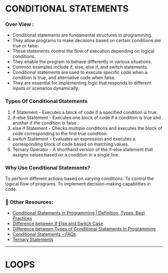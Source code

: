 # CONDITIONAL STATEMENTS 

### Over View : 
- Conditional statements are fundamental structures in programming.
- They allow programs to make decisions based on certain conditions are true or false.
- These statements control the flow of execution depending on logical conditions.
- They enable the program to behave differently in various situations.
- Common examples include if, else, else if, and switch statements.
- Conditional statements are used to execute specific code when a condition is true, and alternative code when false.
- They are essential for implementing logic that responds to different inputs or scenarios dynamically.

### Types Of Conditional Statements
1. if Statement - Executes a block of code if a specified condition is true.
2. if-else Statement - Executes one block of code if a condition is true and another if the condition is false.
3. else if Statement - Checks multiple conditions and executes the block of code corresponding to the first true condition.
4. switch Statement - Evaluates an expression and executes a corresponding block of code based on matching values.
5. Ternary Operator - A shorthand version of the if-else statement that assigns values based on a condition in a single line. 


### Why Use Conditional Statements?
To perform different actions based on varying conditions.
To control the logical flow of programs.
To implement decision-making capabilities in code.

### 🔗 Other Resources: 
- [Conditional Statements in Programming | Definition, Types, Best Practices](https://www.geeksforgeeks.org/conditional-statements-in-programming/)
- [Difference between If Else and Switch Case](https://www.geeksforgeeks.org/conditional-statements-in-programming/#difference-between-if-else-and-switch-case)
- [Difference between Types of Conditional Statements in Programming](https://www.geeksforgeeks.org/conditional-statements-in-programming/#difference-between-types-of-conditional-statements-in-programming)
- [Conditional Statements – FAQs](https://www.geeksforgeeks.org/conditional-statements-in-programming/#frequently-asked-questions-faqs-in-conditional-statements-in-programming)
- [Ternary Statements](https://www.geeksforgeeks.org/ternary-operator-in-programming/)



--- 


# LOOPS 